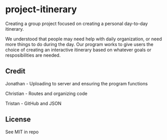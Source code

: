 # project-itinerary
Creating a group project focused on creating a personal day-to-day itinerary.

We understood that people may need help with daily organization, or need more things to do during the day. Our program works to give users the choice of creating an interactive itinerary based on whatever goals or resposibilities are needed.

## Credit

Jonathan - Uploading to server and ensuring the program functions

Christian - Routes and organizing code

Tristan - GitHub and JSON

## License 

See MIT in repo

